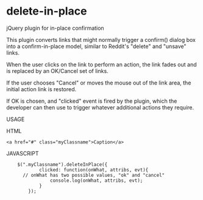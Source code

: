 # delete-in-place
jQuery plugin for in-place confirmation

This plugin converts <a> links that might normally trigger a confirm() dialog box into a confirm-in-place model, similar to Reddit's "delete" and "unsave" links. 

When the user clicks on the link to perform an action, the link fades out and is replaced by an OK/Cancel set of links. 

If the user chooses "Cancel" or moves the mouse out of the link area, the initial action link is restored. 

If OK is chosen, and "clicked" event is fired by the plugin, which the developer can then use to trigger whatever additional actions they require.

USAGE

HTML

    <a href="#" class="myClassname">Caption</a>

JAVASCRIPT

		$(".myClassname").deleteInPlace({
				clicked: function(onWhat, attribs, evt){
          // onWhat has two possible values, "ok" and "cancel"
					console.log(onWhat, attribs, evt);
				}
			});
